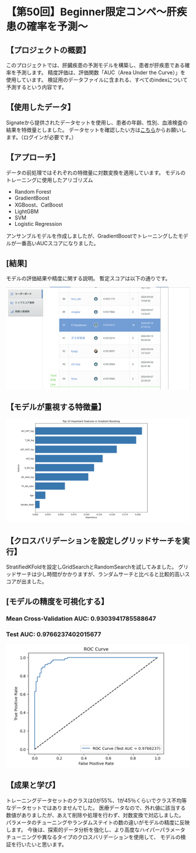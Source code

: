 # 【第50回】Beginner限定コンペ〜肝疾患の確率を予測〜

## 【プロジェクトの概要】
このプロジェクトでは、肝臓疾患の予測モデルを構築し、患者が肝疾患である確率を予測します。
精度評価は、評価関数「AUC（Area Under the Curve）」を使用しています。
検証用のデータファイルに含まれる、すべてのindexについて予測するという内容です。

## 【使用したデータ】
Signateから提供されたデータセットを使用し、患者の年齢、性別、血液検査の結果を特徴量としました。
データセットを確認したい方は[こちら](https://signate.jp/competitions/1387#evaluation/)からお願いします。（ログインが必要です。）

## 【アプローチ】 
データの前処理ではそれぞれの特徴量に対数変換を適用しています。
モデルのトレーニングに使用したアリゴリズム
- Random Forest
- GradientBoost
- XGBoost、CatBoost
- LightGBM
- SVM
- Logistic Regression

アンサンブルモデルを作成しましたが、GradientBoostでトレーニングしたモデルが一番高いAUCスコアになりました。

## [結果] 
モデルの評価結果や精度に関する説明。
暫定スコアは以下の通りです。

![暫定スコア](score.png)

## 【モデルが重視する特徴量】

![モデルが重視する特徴量](important_features.png)

## 【クロスバリデーションを設定しグリッドサーチを実行】
StratifiedKFoldを設定しGridSearchとRandomSearchを試してみました。
グリッドサーチは少し時間がかかりますが、ランダムサーチと比べると比較的高いスコアが出ました。

## [モデルの精度を可視化する】
### Mean Cross-Validation AUC: 0.9303941785588647
### Test AUC: 0.9766237402015677

![ROCの確認](roc.png)

## 【成果と学び】
トレーニングデータセットのクラスは0が55%、1が45％くらいでクラス不均等なデータセットではありませんでした。
医療データなので、外れ値に該当する数値がありましたが、あえて削除や処理を行わず、対数変換で対応しました。
パラメータのチューニングやランダムステイトの数の違いがモデルの精度に反映します。
今後は、探索的データ分析を強化し、より高度なハイパーパラメータチューニングや異なるタイプのクロスバリデーションを使用して、
モデルの検証を行いたいと思います。
